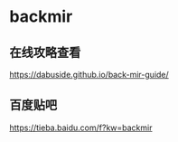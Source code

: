 # backmir
 
## 在线攻略查看
https://dabuside.github.io/back-mir-guide/

## 百度贴吧
https://tieba.baidu.com/f?kw=backmir